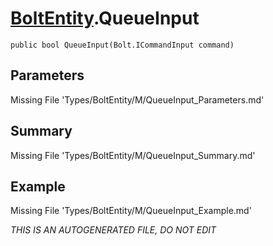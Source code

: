 # [BoltEntity](Types/BoltEntity.md).QueueInput
`public bool QueueInput(Bolt.ICommandInput command)`
## Parameters
Missing File 'Types/BoltEntity/M/QueueInput_Parameters.md'
## Summary
Missing File 'Types/BoltEntity/M/QueueInput_Summary.md'
## Example
Missing File 'Types/BoltEntity/M/QueueInput_Example.md'

*THIS IS AN AUTOGENERATED FILE, DO NOT EDIT*

